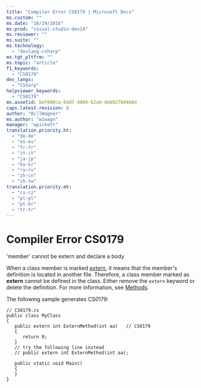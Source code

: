 ```yaml
---
title: "Compiler Error CS0179 | Microsoft Docs"
ms.custom: ""
ms.date: "10/29/2016"
ms.prod: "visual-studio-dev14"
ms.reviewer: ""
ms.suite: ""
ms.technology: 
  - "devlang-csharp"
ms.tgt_pltfrm: ""
ms.topic: "article"
f1_keywords: 
  - "CS0179"
dev_langs: 
  - "CSharp"
helpviewer_keywords: 
  - "CS0179"
ms.assetid: bef000ca-64d7-4809-b2a0-de6927b04b0d
caps.latest.revision: 8
author: "BillWagner"
ms.author: "wiwagn"
manager: "wpickett"
translation.priority.ht: 
  - "de-de"
  - "es-es"
  - "fr-fr"
  - "it-it"
  - "ja-jp"
  - "ko-kr"
  - "ru-ru"
  - "zh-cn"
  - "zh-tw"
translation.priority.mt: 
  - "cs-cz"
  - "pl-pl"
  - "pt-br"
  - "tr-tr"
---
```

# Compiler Error CS0179
'member' cannot be extern and declare a body  
  
 When a class member is marked [extern](/dotnet/csharp/language-reference/keywords/extern), it means that the member's definition is located in another file. Therefore, a class member marked as **extern** cannot be defined in the class. Either remove the `extern` keyword or delete the definition. For more information, see [Methods](/dotnet/csharp/programming-guide/classes-and-structs/methods).  
  
 The following sample generates CS0179:  
  
```  
// CS0179.cs  
public class MyClass  
{  
   public extern int ExternMethod(int aa)   // CS0179  
   {  
      return 0;  
   }  
   // try the following line instead  
   // public extern int ExternMethod(int aa);  
  
   public static void Main()  
   {  
   }  
}  
```
